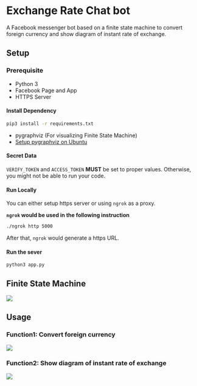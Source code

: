 # Exchange Rate Chat bot

A Facebook messenger bot based on a finite state machine to convert foreign currency and show diagram of instant rate of exchange.


## Setup

### Prerequisite
* Python 3
* Facebook Page and App
* HTTPS Server

#### Install Dependency
```sh
pip3 install -r requirements.txt
```

* pygraphviz (For visualizing Finite State Machine)
* [Setup pygraphviz on Ubuntu](http://www.jianshu.com/p/a3da7ecc5303)

#### Secret Data

`VERIFY_TOKEN` and `ACCESS_TOKEN` **MUST** be set to proper values.
Otherwise, you might not be able to run your code.

#### Run Locally
You can either setup https server or using `ngrok` as a proxy.

**`ngrok` would be used in the following instruction**

```sh
./ngrok http 5000
```

After that, `ngrok` would generate a https URL.

#### Run the sever

```sh
python3 app.py
```

## Finite State Machine
![](https://i.imgur.com/Seg5s02.png)

## Usage
### Function1: Convert foreign currency
![](https://scontent.ftpe11-1.fna.fbcdn.net/v/t1.15752-9/48428293_281702979198615_159497042215829504_n.png?_nc_cat=110&_nc_ht=scontent.ftpe11-1.fna&oh=843f5bc1e2f4444c466deafb2324671f&oe=5C952DD4)
### Function2: Show diagram of instant rate of exchange 
![](https://scontent.ftpe11-2.fna.fbcdn.net/v/t1.15752-9/48393343_211402003126976_7262956144698589184_n.png?_nc_cat=108&_nc_ht=scontent.ftpe11-2.fna&oh=c4e7532928834943b539d53661100df6&oe=5C9415E8)



